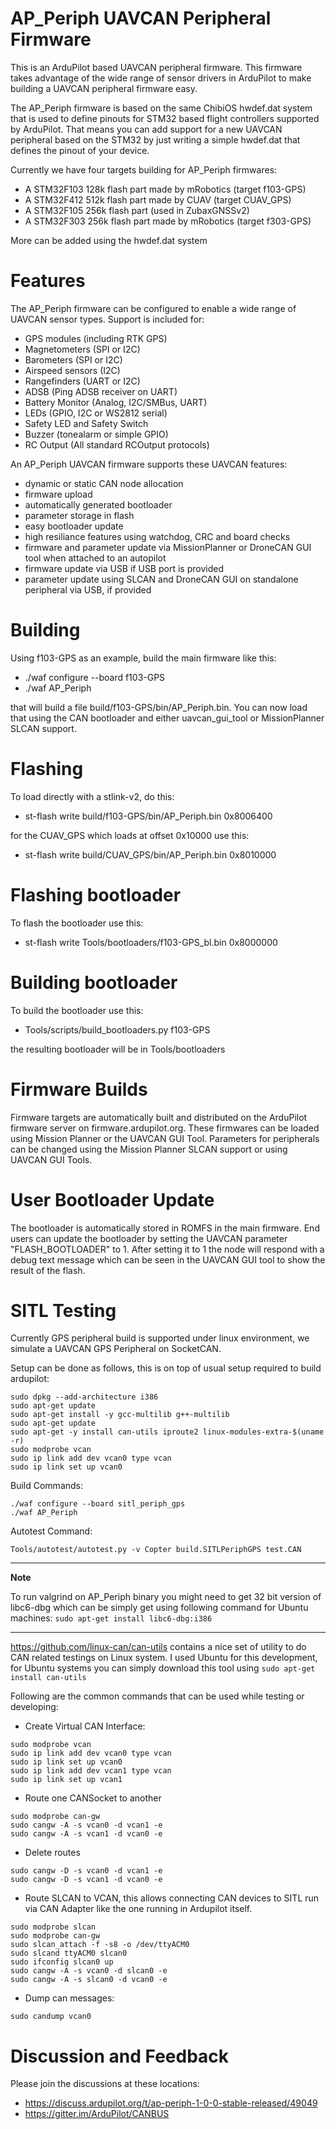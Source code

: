 # AP_Periph UAVCAN Peripheral Firmware

This is an ArduPilot based UAVCAN peripheral firmware. This firmware
takes advantage of the wide range of sensor drivers in ArduPilot to
make building a UAVCAN peripheral firmware easy.

The AP_Periph firmware is based on the same ChibiOS hwdef.dat system
that is used to define pinouts for STM32 based flight controllers
supported by ArduPilot. That means you can add support for a new
UAVCAN peripheral based on the STM32 by just writing a simple
hwdef.dat that defines the pinout of your device.

Currently we have four targets building for AP_Periph firmwares:

 - A STM32F103 128k flash part made by mRobotics (target f103-GPS)
 - A STM32F412 512k flash part made by CUAV (target CUAV_GPS)
 - A STM32F105 256k flash part (used in ZubaxGNSSv2)
 - A STM32F303 256k flash part made by mRobotics (target f303-GPS)

More can be added using the hwdef.dat system

# Features

The AP_Periph firmware can be configured to enable a wide range of
UAVCAN sensor types. Support is included for:

 - GPS modules (including RTK GPS)
 - Magnetometers (SPI or I2C)
 - Barometers (SPI or I2C)
 - Airspeed sensors (I2C)
 - Rangefinders (UART or I2C)
 - ADSB (Ping ADSB receiver on UART)
 - Battery Monitor (Analog, I2C/SMBus, UART)
 - LEDs (GPIO, I2C or WS2812 serial)
 - Safety LED and Safety Switch
 - Buzzer (tonealarm or simple GPIO)
 - RC Output (All standard RCOutput protocols)

An AP_Periph UAVCAN firmware supports these UAVCAN features:

 - dynamic or static CAN node allocation
 - firmware upload
 - automatically generated bootloader
 - parameter storage in flash
 - easy bootloader update
 - high resiliance features using watchdog, CRC and board checks
 - firmware and parameter update via MissionPlanner or DroneCAN GUI tool when attached to an autopilot
 - firmware update via USB if USB port is provided
 - parameter update using SLCAN and DroneCAN GUI on standalone peripheral via USB, if provided

# Building

Using f103-GPS as an example, build the main firmware like this:

 - ./waf configure --board f103-GPS
 - ./waf AP_Periph

that will build a file build/f103-GPS/bin/AP_Periph.bin. You can
now load that using the CAN bootloader and either uavcan_gui_tool or
MissionPlanner SLCAN support.

# Flashing

To load directly with a stlink-v2, do this:

 - st-flash write build/f103-GPS/bin/AP_Periph.bin 0x8006400

for the CUAV_GPS which loads at offset 0x10000 use this:

 - st-flash write build/CUAV_GPS/bin/AP_Periph.bin 0x8010000

# Flashing bootloader

To flash the bootloader use this:

 - st-flash write Tools/bootloaders/f103-GPS_bl.bin 0x8000000

# Building bootloader

To build the bootloader use this:

 - Tools/scripts/build_bootloaders.py f103-GPS

the resulting bootloader will be in Tools/bootloaders

# Firmware Builds

Firmware targets are automatically built and distributed on the
ArduPilot firmware server on firmware.ardupilot.org. These firmwares
can be loaded using Mission Planner or the UAVCAN GUI Tool. Parameters
for peripherals can be changed using the Mission Planner SLCAN support
or using UAVCAN GUI Tools.

# User Bootloader Update

The bootloader is automatically stored in ROMFS in the main
firmware. End users can update the bootloader by setting the UAVCAN
parameter "FLASH_BOOTLOADER" to 1. After setting it to 1 the node will
respond with a debug text message which can be seen in the UAVCAN GUI
tool to show the result of the flash.

# SITL Testing

Currently GPS peripheral build is supported under linux environment,
we simulate a UAVCAN GPS Peripheral on SocketCAN.

Setup can be done as follows, this is on top of usual setup required 
to build ardupilot:

```
sudo dpkg --add-architecture i386
sudo apt-get update
sudo apt-get install -y gcc-multilib g++-multilib
sudo apt-get update
sudo apt-get -y install can-utils iproute2 linux-modules-extra-$(uname -r)
sudo modprobe vcan
sudo ip link add dev vcan0 type vcan
sudo ip link set up vcan0
```
Build Commands:
```
./waf configure --board sitl_periph_gps
./waf AP_Periph
```
Autotest Command:
```
Tools/autotest/autotest.py -v Copter build.SITLPeriphGPS test.CAN
```


---
**Note**

To run valgrind on AP_Periph binary you might need to get 32 bit version of libc6-dbg which can be simply get using following command for Ubuntu machines: `sudo apt-get install libc6-dbg:i386`

---


https://github.com/linux-can/can-utils contains a nice set of utility to do CAN related testings on Linux system. I used Ubuntu for this development, for Ubuntu systems you can simply download this tool using `sudo apt-get install can-utils`

Following are the common commands that can be used while testing or developing:
* Create Virtual CAN Interface:
```
sudo modprobe vcan
sudo ip link add dev vcan0 type vcan
sudo ip link set up vcan0
sudo ip link add dev vcan1 type vcan
sudo ip link set up vcan1
```
* Route one CANSocket to another
```
sudo modprobe can-gw
sudo cangw -A -s vcan0 -d vcan1 -e
sudo cangw -A -s vcan1 -d vcan0 -e
```
* Delete routes
```
sudo cangw -D -s vcan0 -d vcan1 -e
sudo cangw -D -s vcan1 -d vcan0 -e
```
* Route SLCAN to VCAN, this allows connecting CAN devices to SITL run via CAN Adapter like the one running in Ardupilot itself.
```
sudo modprobe slcan
sudo modprobe can-gw
sudo slcan_attach -f -s8 -o /dev/ttyACM0
sudo slcand ttyACM0 slcan0
sudo ifconfig slcan0 up
sudo cangw -A -s vcan0 -d slcan0 -e
sudo cangw -A -s slcan0 -d vcan0 -e
```
* Dump can messages:
```
sudo candump vcan0
```

# Discussion and Feedback

Please join the discussions at these locations:

 - https://discuss.ardupilot.org/t/ap-periph-1-0-0-stable-released/49049
 - https://gitter.im/ArduPilot/CANBUS
